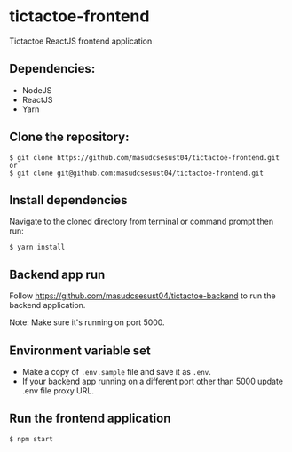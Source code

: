 # tictactoe-frontend
Tictactoe ReactJS frontend application

## Dependencies:
- NodeJS
- ReactJS
- Yarn

## Clone the repository:
```
$ git clone https://github.com/masudcsesust04/tictactoe-frontend.git
or
$ git clone git@github.com:masudcsesust04/tictactoe-frontend.git
```

## Install dependencies
Navigate to the cloned directory from terminal or command prompt then run:
```
$ yarn install
```

## Backend app run
Follow https://github.com/masudcsesust04/tictactoe-backend to run the backend application.

Note: Make sure it's running on port 5000. 

## Environment variable set
- Make a copy of ```.env.sample``` file and save it as ```.env```. 
- If your backend app running on a different port other than 5000 update .env file proxy URL.

## Run the frontend application
```
$ npm start
```

